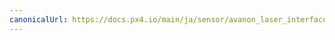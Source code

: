 ```yaml
---
canonicalUrl: https://docs.px4.io/main/ja/sensor/avanon_laser_interface
---
```


<Redirect to="../uavcan/avanon_laser_interface" />

